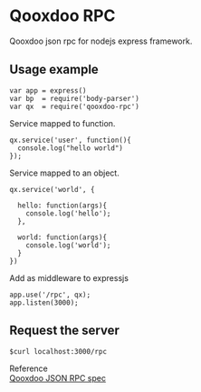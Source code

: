 # Qooxdoo RPC

Qooxdoo json rpc for nodejs express framework.


## Usage example

    var app = express()
    var bp  = require('body-parser')
    var qx  = require('qooxdoo-rpc')

Service mapped to function.

    qx.service('user', function(){
      console.log("hello world")
    });

Service mapped to an object.

    qx.service('world', {

      hello: function(args){
        console.log('hello');
      },

      world: function(args){
        console.log('world');
      }
    })


Add as middleware to expressjs

    app.use('/rpc', qx);
    app.listen(3000);


## Request the server

    $curl localhost:3000/rpc

Reference  
[Qooxdoo JSON RPC spec](http://qooxdoo.org/docs/general/rpc/jsonrpc_server_specs)
